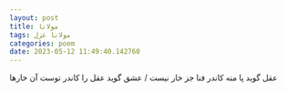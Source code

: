 ```yaml
---
layout: post
title: مولانا
tags: مولانا غزل
categories: poem
date: 2023-05-12 11:49:40.142760
---
```


عقل گوید پا منه کاندر فنا جز خار نیست / عشق گوید عقل را کاندر توست آن خارها